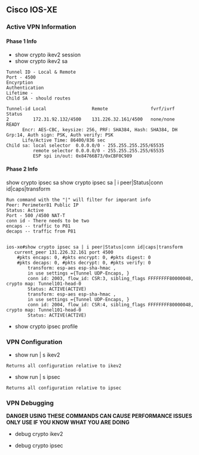 ## Cisco IOS-XE

### Active VPN Information 
#### Phase 1 Info 

- show crypto ikev2 session 
- show crypto ikev2 sa 

```
Tunnel ID - Local & Remote 
Port - 4500
Encyrption 
Authentication
Lifetime - 
Child SA - should routes 
```

```sample output 
Tunnel-id Local                 Remote                fvrf/ivrf            Status 
2         172.31.92.132/4500    131.226.32.161/4500   none/none            READY  
      Encr: AES-CBC, keysize: 256, PRF: SHA384, Hash: SHA384, DH Grp:14, Auth sign: PSK, Auth verify: PSK
      Life/Active Time: 86400/836 sec
Child sa: local selector  0.0.0.0/0 - 255.255.255.255/65535
          remote selector 0.0.0.0/0 - 255.255.255.255/65535
          ESP spi in/out: 0x84766B73/0xCBF0C989 
```

#### Phase 2 Info 
show crypto ipsec sa
show crypto ipsec sa | i peer|Status|conn id|caps|transform

```
Run command with the "|" will filter for imporant info 
Peer: Perimeter81 Public IP 
Status: Active 
Port - 500 /4500 NAT-T 
conn id - There needs to be two 
encaps -- traffic to P81 
decaps -- traffic from P81 
 
```

```commandline
ios-xe#show crypto ipsec sa | i peer|Status|conn id|caps|transform  
   current_peer 131.226.32.161 port 4500
    #pkts encaps: 0, #pkts encrypt: 0, #pkts digest: 0
    #pkts decaps: 0, #pkts decrypt: 0, #pkts verify: 0
        transform: esp-aes esp-sha-hmac ,
        in use settings ={Tunnel UDP-Encaps, }
        conn id: 2003, flow_id: CSR:3, sibling_flags FFFFFFFF80000048, crypto map: Tunnel101-head-0
        Status: ACTIVE(ACTIVE)
        transform: esp-aes esp-sha-hmac ,
        in use settings ={Tunnel UDP-Encaps, }
        conn id: 2004, flow_id: CSR:4, sibling_flags FFFFFFFF80000048, crypto map: Tunnel101-head-0
        Status: ACTIVE(ACTIVE)
```

- show crypto ipsec profile 


### VPN Configuration 
- show run | s ikev2

```commandline
Returns all configuration relative to ikev2 
```

- show run | s ipsec
```commandline
Returns all configuration relative to ipsec
```

### VPN Debugging  
**DANGER USING THESE COMMANDS CAN CAUSE PERFORMANCE ISSUES ONLY USE IF YOU KNOW WHAT YOU ARE DOING**
- debug crypto ikev2 

- debug crypto ipsec
